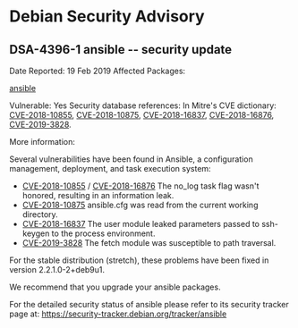 
Debian Security Advisory
========================


DSA-4396-1 ansible -- security update
-------------------------------------



Date Reported:
19 Feb 2019
Affected Packages:

[ansible](https://packages.debian.org/src:ansible)

Vulnerable:
Yes
Security database references:
In Mitre's CVE dictionary: [CVE-2018-10855](https://security-tracker.debian.org/tracker/CVE-2018-10855), [CVE-2018-10875](https://security-tracker.debian.org/tracker/CVE-2018-10875), [CVE-2018-16837](https://security-tracker.debian.org/tracker/CVE-2018-16837), [CVE-2018-16876](https://security-tracker.debian.org/tracker/CVE-2018-16876), [CVE-2019-3828](https://security-tracker.debian.org/tracker/CVE-2019-3828).  

More information:

Several vulnerabilities have been found in Ansible, a configuration
management, deployment, and task execution system:


* [CVE-2018-10855](https://security-tracker.debian.org/tracker/CVE-2018-10855)
/ [CVE-2018-16876](https://security-tracker.debian.org/tracker/CVE-2018-16876)
The no\_log task flag wasn't honored, resulting in an information leak.
* [CVE-2018-10875](https://security-tracker.debian.org/tracker/CVE-2018-10875)
ansible.cfg was read from the current working directory.
* [CVE-2018-16837](https://security-tracker.debian.org/tracker/CVE-2018-16837)
The user module leaked parameters passed to ssh-keygen to the process
 environment.
* [CVE-2019-3828](https://security-tracker.debian.org/tracker/CVE-2019-3828)
The fetch module was susceptible to path traversal.


For the stable distribution (stretch), these problems have been fixed in
version 2.2.1.0-2+deb9u1.


We recommend that you upgrade your ansible packages.


For the detailed security status of ansible please refer to
its security tracker page at:
<https://security-tracker.debian.org/tracker/ansible>





